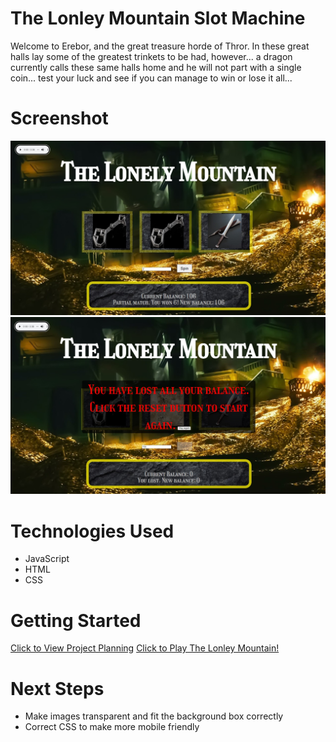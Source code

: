 # The Lonley Mountain Slot Machine
Welcome to Erebor, and the great treasure horde of Thror. In these great halls lay some of the greatest trinkets to be had, however...
a dragon currently calls these same halls home and he will not part with a single coin... test your luck and see if you can manage to win
or lose it all...

# Screenshot

![alt text](si/ss1.jpg)
![alt text](si/ss2.jpg)

# Technologies Used

- JavaScript
- HTML
- CSS

# Getting Started

[Click to View Project Planning](https://github.com/maniac-b8/Slot-Machine/tree/main/planning)
[Click to Play The Lonley Mountain!](https://maniac-b8.github.io/Slot-Machine/)

# Next Steps

- Make images transparent and fit the background box correctly
- Correct CSS to make more mobile friendly 